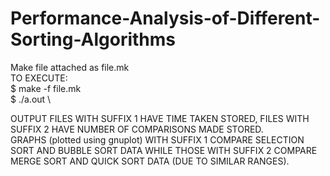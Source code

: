# Performance-Analysis-of-Different-Sorting-Algorithms
Make file attached as file.mk \
TO EXECUTE: \
$ make -f file.mk \
$ ./a.out \

OUTPUT FILES WITH SUFFIX 1 HAVE TIME TAKEN STORED, FILES WITH SUFFIX 2 HAVE NUMBER OF COMPARISONS MADE STORED. \
GRAPHS (plotted using gnuplot) WITH SUFFIX 1 COMPARE SELECTION SORT AND BUBBLE SORT DATA WHILE THOSE WITH SUFFIX 2 COMPARE MERGE SORT AND QUICK SORT DATA (DUE TO SIMILAR RANGES).

